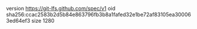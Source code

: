 version https://git-lfs.github.com/spec/v1
oid sha256:ccac2583b2d5b84e863796fb3b8a1fafed32e1be72af83105ea300063ed64ef3
size 1280
